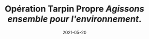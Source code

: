 ---
layout: default
date: 2021-05-20
img: 
category: message
title: "Opération Tarpin Propre <i>Agissons ensemble pour l'environnement</i>."
description: "Organisée le 19 mai par notre association, l'opération a permis de 
ramasser en 1 heure 7 sacs de déchets, une palette et un aspirateur, soit presque 50kg. La fine 
équipe (5 adultes et 1 enfant) déterminée est heureuse d'avoir contribué, même modestement, 
au Bien Vivre à Septèmes !"
tags: association
tag_url: /association/
button_name: Écoutez l'émission en replay
doclink: "/audio/je_pense_donc_jagis_20210611.mp3"

---